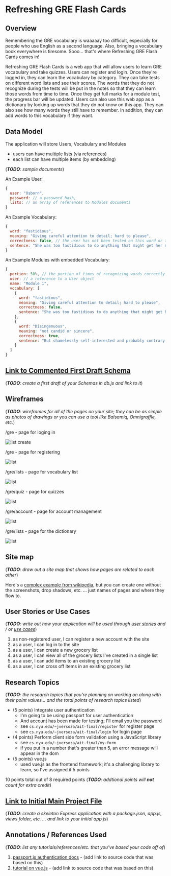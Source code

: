 # Refreshing GRE Flash Cards

## Overview


Remembering the GRE vocabulary is waaaaay too difficult, especially for people who use English as a second language. Also, bringing a vocabulary book everywhere is tiresome. Sooo... that's where Refreshing GRE Flash Cards comes in!

Refreshing GRE Flash Cards is a web app that will allow users to learn GRE vocabulary and take quizzes. Users can register and login. Once they're logged in, they can learn the vocabulary by category. They can take tests on different word lists and see their scores. The words that they do not recognize during the tests will be put in the notes so that they can learn those words from time to time. Once they get full marks for a module test, the progress bar will be updated. Users can also use this web app as a dictionary by looking up words that they do not know on this app. They can also see how many words they still have to remember. In addition, they can add words to this vocabulary if they want.

## Data Model

The application will store Users, Vocabulary and Modules

* users can have multiple lists (via references)
* each list can have multiple items (by embedding)

(___TODO__: sample documents_)

An Example User:

```javascript
{
  user: "Osborn",
  password: // a password hash,
  lists: // an array of references to Modules documents
}
```

An Example Vocabulary:

```javascript
{
  word: "fastidious",
  meaning: "Giving careful attention to detail; hard to please",
  correctness: false, // the user has not been tested on this word or the user fail to recall the meaning of this word during the test
  sentence: "She was too fastidious to do anything that might get her dirty."//    example of how to use this word
}
```

An Example Modules with embedded Vocabulary:

```javascript
{
  portion: 50%, // the portion of times of recognizing words correctly during the test (the best one)
  user: // a reference to a User object
  name: "Module 1",
  vocabulary: [
    {
      word: "fastidious",
      meaning: "Giving careful attention to detail; hard to please",
      correctness: false,
      sentence: "She was too fastidious to do anything that might get her dirty."
    },
    {
      word: "Disingenuous",
      meaning: "not candid or sincere",
      correctness: true,
      sentence: "But shamelessly self-interested and probably contrary to his real views on the EU though it is, the mayor’s move is perhaps not entirely disingenuous."
    }
  ]
}
```


## [Link to Commented First Draft Schema](db.js) 

(___TODO__: create a first draft of your Schemas in db.js and link to it_)

## Wireframes

(___TODO__: wireframes for all of the pages on your site; they can be as simple as photos of drawings or you can use a tool like Balsamiq, Omnigraffle, etc._)

/gre - page for loging in

![list create](documentation/1.jpg)

/gre - page for registering

![list](documentation/6.jpeg)

/gre/lists - page for vocabulary list

![list](documentation/2.jpg)

/gre/quiz - page for quizzes

![list](documentation/3.jpg)

/gre/account - page for account management

![list](documentation/4.jpg)

/gre/lists - page for the dictionary

![list](documentation/5.jpg)

## Site map

(___TODO__: draw out a site map that shows how pages are related to each other_)

Here's a [complex example from wikipedia](https://upload.wikimedia.org/wikipedia/commons/2/20/Sitemap_google.jpg), but you can create one without the screenshots, drop shadows, etc. ... just names of pages and where they flow to.

## User Stories or Use Cases

(___TODO__: write out how your application will be used through [user stories](http://en.wikipedia.org/wiki/User_story#Format) and / or [use cases](https://www.mongodb.com/download-center?jmp=docs&_ga=1.47552679.1838903181.1489282706#previous)_)

1. as non-registered user, I can register a new account with the site
2. as a user, I can log in to the site
3. as a user, I can create a new grocery list
4. as a user, I can view all of the grocery lists I've created in a single list
5. as a user, I can add items to an existing grocery list
6. as a user, I can cross off items in an existing grocery list

## Research Topics

(___TODO__: the research topics that you're planning on working on along with their point values... and the total points of research topics listed_)

* (5 points) Integrate user authentication
    * I'm going to be using passport for user authentication
    * And account has been made for testing; I'll email you the password
    * see <code>cs.nyu.edu/~jversoza/ait-final/register</code> for register page
    * see <code>cs.nyu.edu/~jversoza/ait-final/login</code> for login page
* (4 points) Perform client side form validation using a JavaScript library
    * see <code>cs.nyu.edu/~jversoza/ait-final/my-form</code>
    * if you put in a number that's greater than 5, an error message will appear in the dom
* (5 points) vue.js
    * used vue.js as the frontend framework; it's a challenging library to learn, so I've assigned it 5 points

10 points total out of 8 required points (___TODO__: addtional points will __not__ count for extra credit_)


## [Link to Initial Main Project File](app.js) 

(___TODO__: create a skeleton Express application with a package.json, app.js, views folder, etc. ... and link to your initial app.js_)

## Annotations / References Used

(___TODO__: list any tutorials/references/etc. that you've based your code off of_)

1. [passport.js authentication docs](http://passportjs.org/docs) - (add link to source code that was based on this)
2. [tutorial on vue.js](https://vuejs.org/v2/guide/) - (add link to source code that was based on this)
